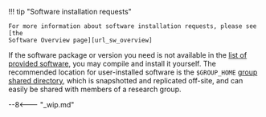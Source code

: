 !!! tip "Software installation requests"

    For more information about software installation requests, please see [the
    Software Overview page][url_sw_overview]

If the software package or version you need is not available in the [list of
provided software][url_sw_list], you may compile and install it yourself. The
recommended location for user-installed software is the
`$GROUP_HOME` [group shared directory][url_pi_home], which is snapshotted and
replicated off-site, and can easily be shared with members of a research group.

--8<--- "_wip.md"

[comment]: #  (TODO: info about compilers, prefix, cmake, `system` module category, custom modules)


[comment]: #  (link URLs -----------------------------------------------------)

[url_sw_overview]:  /docs/software/
[url_sw_list]:      /docs/software/list
[url_pi_home]:      /docs/user-guide/storage#pi_home
